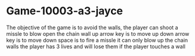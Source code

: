 # Game-10003-a3-jayce
The objective of the game is to avoid the walls, the player can shoot a missle to blow open the chain wall
up arrow key is to move up
down arrow key is to move down
space is to fire a missle it can only blow up the chain walls
the player has 3 lives and will lose them if the player touches a wall
